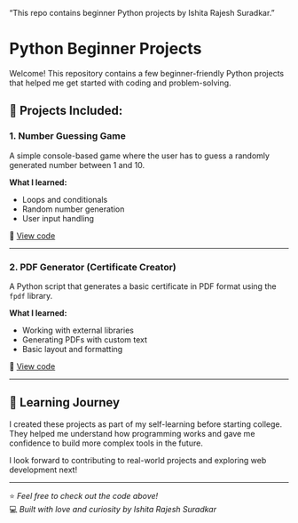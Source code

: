 “This repo contains beginner Python projects by Ishita Rajesh Suradkar.”
# Python Beginner Projects

Welcome! This repository contains a few beginner-friendly Python projects that helped me get started with coding and problem-solving.

## 🔹 Projects Included:

### 1. Number Guessing Game
A simple console-based game where the user has to guess a randomly generated number between 1 and 10.

**What I learned:**
- Loops and conditionals
- Random number generation
- User input handling

🔗 [View code](https://github.com/ishita231206/python-beginner-project-/blob/main/number_guess.py)

---

### 2. PDF Generator (Certificate Creator)
A Python script that generates a basic certificate in PDF format using the `fpdf` library.

**What I learned:**
- Working with external libraries
- Generating PDFs with custom text
- Basic layout and formatting

🔗 [View code](https://github.com/ishita231206/python-beginner-project-/blob/main/pdf_generator.py)

---

## 🧠 Learning Journey

I created these projects as part of my self-learning before starting college. They helped me understand how programming works and gave me confidence to build more complex tools in the future.

I look forward to contributing to real-world projects and exploring web development next!

---
⭐ *Feel free to check out the code above!*  
💻 *Built with love and curiosity by Ishita Rajesh Suradkar*
